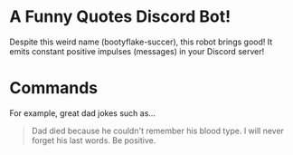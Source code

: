 # A Funny Quotes Discord Bot!
Despite this weird name (bootyflake-succer), this robot brings good! It emits constant positive impulses (messages) in your Discord server!

# Commands
For example, great dad jokes such as...
> Dad died because he couldn't remember his blood type. I will never forget his last words. Be positive.


